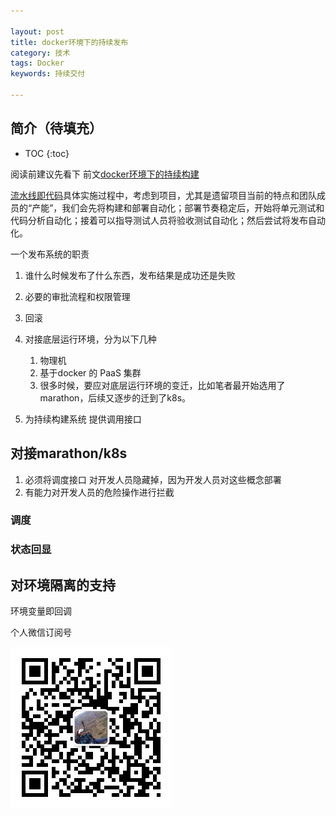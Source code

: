 ```yaml
---

layout: post
title: docker环境下的持续发布
category: 技术
tags: Docker
keywords: 持续交付

---
```


## 简介（待填充）

* TOC
{:toc}


阅读前建议先看下 前文[docker环境下的持续构建](http://qiankunli.github.io/2018/11/18/ci_in_docker.html)

[流水线即代码](http://insights.thoughtworkers.org/pipeline-as-code/)具体实施过程中，考虑到项目，尤其是遗留项目当前的特点和团队成员的“产能”，我们会先将构建和部署自动化；部署节奏稳定后，开始将单元测试和代码分析自动化；接着可以指导测试人员将验收测试自动化；然后尝试将发布自动化。


一个发布系统的职责

1. 谁什么时候发布了什么东西，发布结果是成功还是失败
2. 必要的审批流程和权限管理
3. 回滚
4. 对接底层运行环境，分为以下几种

	1. 物理机
	2. 基于docker 的 PaaS 集群
	3. 很多时候，要应对底层运行环境的变迁，比如笔者最开始选用了marathon，后续又逐步的迁到了k8s。

5. 为持续构建系统 提供调用接口


## 对接marathon/k8s

1. 必须将调度接口 对开发人员隐藏掉，因为开发人员对这些概念部署
2. 有能力对开发人员的危险操作进行拦截

### 调度

### 状态回显

## 对环境隔离的支持

环境变量即回调

个人微信订阅号

![](/public/upload/qrcode_for_gh.jpg)